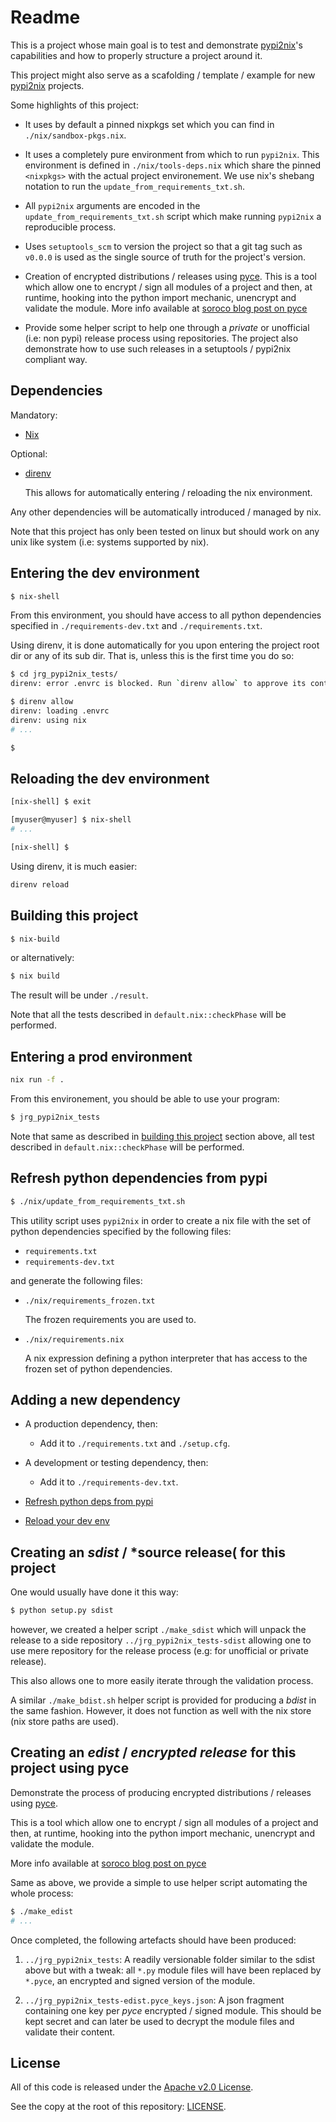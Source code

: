 Readme
======

This is a project whose main goal is to test and demonstrate [pypi2nix]'s
capabilities and how to properly structure a project around it.

This project might also serve as a scafolding / template / example for new
[pypi2nix] projects.

Some highlights of this project:

 -  It uses by default a pinned nixpkgs set which you can find in
    `./nix/sandbox-pkgs.nix`.

 -  It uses a completely pure environment from which to run `pypi2nix`.
    This environment is defined in `./nix/tools-deps.nix` which share
    the pinned `<nixpkgs>` with the actual project environement. We
    use nix's shebang notation to run the `update_from_requirements_txt.sh`.

 -  All `pypi2nix` arguments are encoded in the
    `update_from_requirements_txt.sh` script which make running `pypi2nix`
    a reproducible process.

 -  Uses `setuptools_scm` to version the project so that a git tag such
    as `v0.0.0` is used as the single source of truth for the project's
    version.

 -  Creation of encrypted distributions / releases using [pyce]. This is a tool
    which allow one to encrypt / sign all modules of a project and then, at
    runtime, hooking into the python import mechanic, unencrypt and validate the
    module. More info available at [soroco blog post on pyce]

 -  Provide some helper script to help one through a *private* or unofficial (i.e:
    non pypi) release process using repositories. The project also demonstrate
    how to use such releases in a setuptools / pypi2nix compliant way.


Dependencies
------------

Mandatory:

 -  [Nix](https://nixos.org/nix/download.html)

Optional:

 -  [direnv](https://direnv.net/)

    This allows for automatically entering / reloading the nix environment.


Any other dependencies will be automatically introduced / managed by nix.

Note that this project has only been tested on linux but should work on any unix
like system (i.e: systems supported by nix).


Entering the dev environment
----------------------------

```bash
$ nix-shell
```

From this environment, you should have access to all python dependencies
specified in `./requirements-dev.txt` and `./requirements.txt`.

Using direnv, it is done automatically for you upon entering the project
root dir or any of its sub dir. That is, unless this is the first time
you do so:


```bash
$ cd jrg_pypi2nix_tests/
direnv: error .envrc is blocked. Run `direnv allow` to approve its content.

$ direnv allow
direnv: loading .envrc
direnv: using nix
# ...

$ 
```


Reloading the dev environment
-----------------------------

```bash
[nix-shell] $ exit

[myuser@myuser] $ nix-shell
# ...

[nix-shell] $
```

Using direnv, it is much easier:

```bash
direnv reload
```


Building this project
---------------------

```bash
$ nix-build
```

or alternatively:

```bash
$ nix build
```

The result will be under `./result`.

Note that all the tests described in `default.nix::checkPhase` will be
performed.


Entering a prod environment
---------------------------

```bash
nix run -f .
```

From this environement, you should be able to use your program:

```bash
$ jrg_pypi2nix_tests
```

Note that same as described in [building this project] section above,
all test described in `default.nix::checkPhase` will be performed.


Refresh python dependencies from pypi
-------------------------------------

```bash
$ ./nix/update_from_requirements_txt.sh
```

This utility script uses `pypi2nix` in order to create a nix file with the set
of python dependencies specified by the following files:

 -  `requirements.txt`
 -  `requirements-dev.txt`

and generate the following files:

 -  `./nix/requirements_frozen.txt`

    The frozen requirements you are used to.

 -  `./nix/requirements.nix`

    A nix expression defining a python interpreter that has access to the frozen
    set of python dependencies.


Adding a new dependency
-----------------------

 -  A production dependency, then:

     -  Add it to `./requirements.txt` and `./setup.cfg`.

 -  A development or testing dependency, then:

     -  Add it to `./requirements-dev.txt`.

 -  [Refresh python deps from pypi]

 -  [Reload your dev env]


Creating an *sdist* / *source release( for this project
-------------------------------------------------------

One would usually have done it this way:

```bash
$ python setup.py sdist
```

however, we created a helper script `./make_sdist` which will unpack the release
to a side repository `../jrg_pypi2nix_tests-sdist` allowing one to use mere
repository for the release process (e.g: for unofficial or private release).

This also allows one to more easily iterate through the validation process.

A similar `./make_bdist.sh` helper script is provided for producing a *bdist*
in the same fashion. However, it does not function as well with the nix store
(nix store paths are used). 


Creating an *edist* / *encrypted release* for this project using pyce
---------------------------------------------------------------------

Demonstrate the process of producing encrypted distributions / releases using
[pyce]. 

This is a tool which allow one to encrypt / sign all modules of a
project and then, at runtime, hooking into the python import mechanic, unencrypt
and validate the module. 

More info available at [soroco blog post on pyce]

Same as above, we provide a simple to use helper script automating the whole
process:

```bash
$ ./make_edist
# ...
```

Once completed, the following artefacts should have been produced:

 1. `../jrg_pypi2nix_tests`: A readily versionable folder similar to the sdist
    above but with a tweak: all `*.py` module files will have been replaced by
    `*.pyce`, an encrypted and signed version of the module. 

 2. `../jrg_pypi2nix_tests-edist.pyce_keys.json`: A json fragment containing one
    key per *pyce* encrypted / signed module. This should be kept secret and can
    later be used to decrypt the module files and validate their content.


License
-------

All of this code is released under the [Apache v2.0 License].

See the copy at the root of this repository: [LICENSE].




[pypi2nix]: https://github.com/garbas/pypi2nix
[Reload your dev env]: #reloading-the-dev-environment
[Refresh python deps from pypi]: #refresh-python-dependencies-from-pypi
[building this project]: #building-this-project
[pyce]: https://github.com/soroco/pyce
[soroco blog post on pyce]: https://blog.soroco.com/
[Apache v2.0 License]: https://www.apache.org/licenses/LICENSE-2.0
[LICENSE]: ./LICENSE
